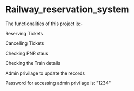 # Railway_reservation_system

The functionalities of this project is:-


Reserving Tickets

Cancelling Tickets

Checking PNR staus

Checking the Train details

Admin privilage to update the records

Password for accessing admin privilage is: "1234"

